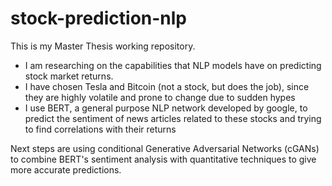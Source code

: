 # stock-prediction-nlp

This is my Master Thesis working repository.
- I am researching on the capabilities that NLP models have on predicting stock market returns.
- I have chosen Tesla and Bitcoin (not a stock, but does the job), since they are highly volatile and prone to change due to sudden hypes
- I use BERT, a general purpose NLP network developed by google, to predict the sentiment of news articles related to these stocks and trying to find correlations with their returns

Next steps are using conditional Generative Adversarial Networks (cGANs) to combine BERT's sentiment analysis with quantitative techniques to give more accurate predictions. 
